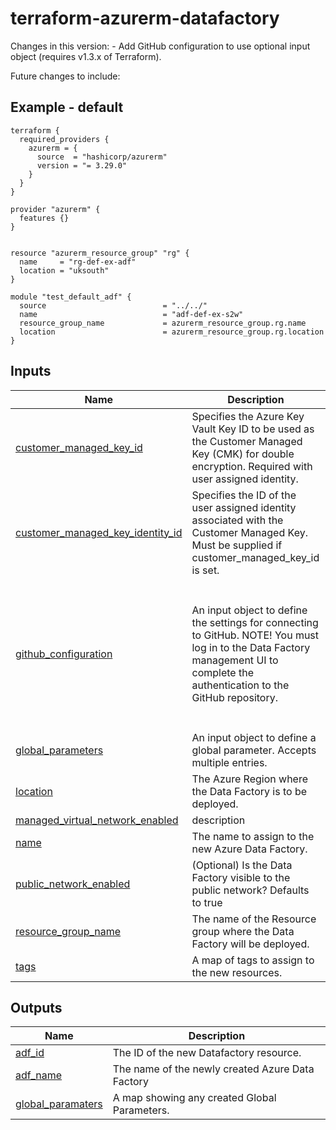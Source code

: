 <!-- BEGIN_TF_DOCS -->
# terraform-azurerm-datafactory

Changes in this version:
    - Add GitHub configuration to use optional input object (requires v1.3.x of Terraform).

Future changes to include:

## Example - default
```hcl
terraform {
  required_providers {
    azurerm = {
      source  = "hashicorp/azurerm"
      version = "= 3.29.0"
    }
  }
}

provider "azurerm" {
  features {}
}


resource "azurerm_resource_group" "rg" {
  name     = "rg-def-ex-adf"
  location = "uksouth"
}

module "test_default_adf" {
  source                          = "../../"
  name                            = "adf-def-ex-s2w"
  resource_group_name             = azurerm_resource_group.rg.name
  location                        = azurerm_resource_group.rg.location
}

```

## Inputs

| Name | Description | Type | Default | Required |
|------|-------------|------|---------|:--------:|
| <a name="input_customer_managed_key_id"></a> [customer\_managed\_key\_id](#input\_customer\_managed\_key\_id) | Specifies the Azure Key Vault Key ID to be used as the Customer Managed Key (CMK) for double encryption. Required with user assigned identity. | `string` | `null` | no |
| <a name="input_customer_managed_key_identity_id"></a> [customer\_managed\_key\_identity\_id](#input\_customer\_managed\_key\_identity\_id) | Specifies the ID of the user assigned identity associated with the Customer Managed Key. Must be supplied if customer\_managed\_key\_id is set. | `string` | `null` | no |
| <a name="input_github_configuration"></a> [github\_configuration](#input\_github\_configuration) | An input object to define the settings for connecting to GitHub. NOTE! You must log in to the Data Factory management UI to complete the authentication to the GitHub repository. | <pre>object({<br>    git_url         = optional(string) # - OPTIONAL: Specifies the GitHub Enterprise host name. Defaults to "https://github.com"<br>    account_name    = optional(string) # - REQUIRED: Specifies the GitHub account name. Defaults to ''<br>    repository_name = optional(string) # - REQUIRED: Specifies the name of the git repository. <br>    branch_name     = optional(string) # - OPTIONAL: Specifies the branch of the repository to get code from. Defaults to 'main'<br>    root_folder     = optional(string) # - OPTIONAL: Specifies the root folder within the repository. Defaults to '/' for top level.<br>  })</pre> | `null` | no |
| <a name="input_global_parameters"></a> [global\_parameters](#input\_global\_parameters) | An input object to define a global parameter. Accepts multiple entries. | `any` | `{}` | no |
| <a name="input_location"></a> [location](#input\_location) | The Azure Region where the Data Factory is to be deployed. | `string` | `"uksouth"` | no |
| <a name="input_managed_virtual_network_enabled"></a> [managed\_virtual\_network\_enabled](#input\_managed\_virtual\_network\_enabled) | description | `bool` | `true` | no |
| <a name="input_name"></a> [name](#input\_name) | The name to assign to the new Azure Data Factory. | `string` | n/a | yes |
| <a name="input_public_network_enabled"></a> [public\_network\_enabled](#input\_public\_network\_enabled) | (Optional) Is the Data Factory visible to the public network? Defaults to true | `bool` | `false` | no |
| <a name="input_resource_group_name"></a> [resource\_group\_name](#input\_resource\_group\_name) | The name of the Resource group where the Data Factory will be deployed. | `string` | n/a | yes |
| <a name="input_tags"></a> [tags](#input\_tags) | A map of tags to assign to the new resources. | `map(string)` | `{}` | no |

## Outputs

| Name | Description |
|------|-------------|
| <a name="output_adf_id"></a> [adf\_id](#output\_adf\_id) | The ID of the new Datafactory resource. |
| <a name="output_adf_name"></a> [adf\_name](#output\_adf\_name) | The name of the newly created Azure Data Factory |
| <a name="output_global_paramaters"></a> [global\_paramaters](#output\_global\_paramaters) | A map showing any created Global Parameters. |
<!-- END_TF_DOCS -->